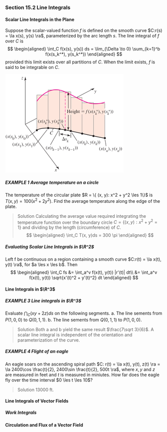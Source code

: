 ### Section 15.2 Line Integrals

#### Scalar Line Integrals in the Plane
Suppose the scalar-valued function $f$ is defined on the smooth curve $C:r(s) = \la x(s), y(s) \ra$, parameterized by the arc length $s$. The line integral of $f$ over $C$ is
$$
\begin{aligned}
\int_C f(x(s), y(s)) ds = \lim_{\Delta \to 0} \sum_{k=1}^b f(x(s_k^*), y(s_k^*))
\end{aligned}
$$
provided this limit exists over all partitions of $C$. When the limit exists, $f$ is said to be integrable on $C$.

![Graph](../assets/1517.png)

##### EXAMPLE 1 Average temperature on a circle
The temperature of the circular plate $R = \{ (x, y): x^2 + y^2 \les 1\}$ is $T(x, y) = 100(x^2 + 2y^2)$. Find the average temperature along the edge of the plate.
>Solution
Calculating the average value required integrating the temperature function over the boundary circle $C = \{ (x, y): x^2 + y^2 = 1\}$ and dividing by the length (circumference) of $C$.
$$
\begin{aligned}
\int_C T(x, y)ds = 300 \pi
\end{aligned}
$$

##### Evaluating Scalar Line Integrals in $\R^2$
Left f be continuous on a region containing a smooth curve $C:r(t) = \la x(t), y(t) \ra$, for $a \les x \les b$. Then
$$
\begin{aligned}
\int_C fs &= \int_a^v f(x(t), y(t)) |r'(t)| dt\\
&= \int_a^v f(x(t), y(t)) \sqrt{x'(t)^2 + y'(t)^2} dt
\end{aligned}
$$

#### Line Integrals in $\R^3$

##### EXAMPLE 3 Line integrals in $\R^3$
Evaluate $\dint_C (xy + 2z) ds$ on the following segments.
a. The line sements from $P(1, 0, 0)$ to $Q(0, 1, 1)$.
b. The line sements from $Q(0, 1, 1)$ to $P(1, 0, 0)$.
>Solution
Both a and b yield the same result $\frac{7\sqrt 3}{6}$. A scalar line integral is independent of the orientation and parameterization of the curve.

##### EXAMPLE 4 Flight of an eagle
An eagle soars on the ascending spiral path $C: r(t) = \la x(t), y(t), z(t) \ra = \la 2400\cos \frac{t}{2}, 2400\sin \frac{t}{2}, 500t \ra$, where $x, y$ and $z$ are measured in feet and $t$ is measured in miniutes. How far does the eagle fly over the time interval $0 \les t \les 10$?
>Solution
$13000$ ft.

#### Line Integrals of Vector Fields

##### Work Integrals

#### Circulation and Flux of a Vector Field
